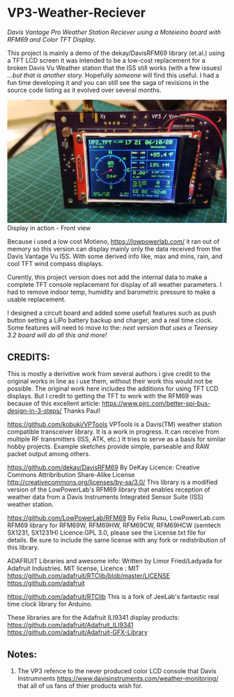 # VP3-Weather-Reciever
*Davis Vantage Pro Weather Station Reciever using a Moteieino board with RFM69 and Color TFT Display.*

This project is mainly a demo of the dekay/DavisRFM69 library (et.al.) using a TFT LCD screen 
it was intended to be a low-cost replacement for a broken Davis Vu Weather station that the ISS still works (with a few issues) 
*...but that is another story.* Hopefully *someone* will find this useful. I had a fun time developing it and
you can still see the saga of revisions in the source code listing as it evolved over several months. 

![VP2_TFT-Weather-Receiver](https://github.com/b-wave/VP2_TFT-Weather-Receiver/blob/master/Docs/20200610_172159.jpg)
Display in action - Front view

Because i used a low cost Motieno, https://lowpowerlab.com/ it ran out of memory so this version
can display mainly only the data received from the Davis Vantage Vu ISS.
With some derived info like,  max and mins, rain, and cool TFT wind compass displays. 

Curently, this project version does not  add the internal data to make a complete 
TFT console replacement for display of all weather parameters. I had to remove
indoor temp, humidity and barometric pressure to make a usable replacement. 

I designed a circuit board and added some usefull features such as push button setting
a LiPo battery backup and charger, and a real time clock.  Some features will need to move to
the: *next version that uses a Teensey 3.2 board will do all this and more!*

## CREDITS:
This is mostly a derivitive work from several authors i give credit
to the original works in line as i use them, without their work
this would not be possible.  The original work here includes the
additions for using TFT LCD displays. But I credit to getting the 
TFT to work with the RFM69 was because of this excellent article:
 https://www.pjrc.com/better-spi-bus-design-in-3-steps/  Thanks Paul! 


https://github.com/kobuki/VPTools
VPTools is a Davis(TM) weather station compatible transceiver library. 
It is a work in progress. It can receive from multiple RF transmitters (ISS, ATK, etc.) 
It tries to serve as a basis for similar hobby projects. 
Example sketches provide simple, parseable and RAW packet output among others.


https://github.com/dekay/DavisRFM69  By DeKay
Licence: Creative Commons Attribribution Share-Alike License http://creativecommons.org/licenses/by-sa/3.0/
This library is a modified version of the LowPowerLab's RFM69 library that enables reception of weather data 
from a Davis Instruments Integrated Sensor Suite (ISS) weather station.

https://github.com/LowPowerLab/RFM69  By Felix Rusu, LowPowerLab.com 
RFM69 library for RFM69W, RFM69HW, RFM69CW, RFM69HCW (semtech SX1231, SX1231H) 
Licence:GPL 3.0, please see the License.txt file for details. 
Be sure to include the same license with any fork or redistribution of this library.

ADAFRUIT Libraries and awesome info:
Written by Limor Fried/Ladyada for Adafruit Industries. MIT license, 
Licence : MIT https://github.com/adafruit/RTClib/blob/master/LICENSE
https://github.com/adafruit

https://github.com/adafruit/RTClib
This is a fork of JeeLab's fantastic real time clock library for Arduino.

These libraries are for the Adafruit ILI9341 display products:  
https://github.com/adafruit/Adafruit_ILI9341
https://github.com/adafruit/Adafruit-GFX-Library

## Notes:
1. The VP3 refence to the never produced color LCD console that Davis Instrumnents https://www.davisinstruments.com/weather-monitoring/
that all of us fans of thier products wish for. 
